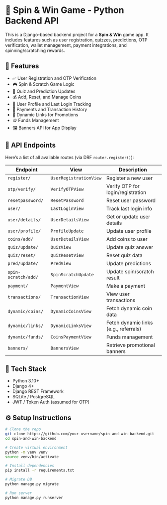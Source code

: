 # 🎯 Spin & Win Game - Python Backend API

This is a Django-based backend project for a **Spin & Win** game app. It includes features such as user registration, quizzes, predictions, OTP verification, wallet management, payment integrations, and spinning/scratching rewards.

## 🚀 Features

- ✅ User Registration and OTP Verification
- 🎮 Spin & Scratch Game Logic
- 🧠 Quiz and Prediction Updates
- 💰 Add, Reset, and Manage Coins
- 📱 User Profile and Last Login Tracking
- 💸 Payments and Transaction History
- 🔗 Dynamic Links for Promotions
- 🪙 Funds Management
- 🖼️ Banners API for App Display

## 🔗 API Endpoints

Here’s a list of all available routes (via DRF `router.register()`):

| Endpoint | View | Description |
|---------|------|-------------|
| `register/` | `UserRegistrationView` | Register a new user |
| `otp/verify/` | `VerifyOTPView` | Verify OTP for login/registration |
| `resetpassword/` | `ResetPassword` | Reset user password |
| `user/` | `LastLoginView` | Track last login info |
| `user/details/` | `UserDetailsView` | Get or update user details |
| `user/profile/` | `ProfileUpdate` | Update user profile |
| `coins/add/` | `UserDetailsView` | Add coins to user |
| `quiz/update/` | `QuizView` | Update quiz answer |
| `quiz/reset/` | `QuizResetView` | Reset quiz data |
| `pred/update/` | `PredView` | Update predictions |
| `spin-scratch/add/` | `SpinScratchUpdate` | Update spin/scratch result |
| `payment/` | `PaymentView` | Make a payment |
| `transactions/` | `TransactionView` | View user transactions |
| `dynamic/coins/` | `DynamicCoinsView` | Fetch dynamic coin data |
| `dynamic/links/` | `DynamicLinksView` | Fetch dynamic links (e.g., referrals) |
| `dynamic/funds/` | `CoinsPaymentView` | Funds management |
| `banners/` | `BannersView` | Retrieve promotional banners |

## 🧰 Tech Stack

- Python 3.10+
- Django 4+
- Django REST Framework
- SQLite / PostgreSQL
- JWT / Token Auth (assumed for OTP)

## ⚙️ Setup Instructions

```bash
# Clone the repo
git clone https://github.com/your-username/spin-and-win-backend.git
cd spin-and-win-backend

# Create virtual environment
python -m venv venv
source venv/bin/activate

# Install dependencies
pip install -r requirements.txt

# Migrate DB
python manage.py migrate

# Run server
python manage.py runserver
